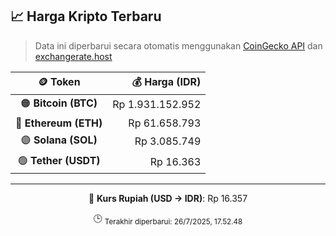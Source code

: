 

<!-- HARGA_KRIPTO -->
## 📈 Harga Kripto Terbaru

> Data ini diperbarui secara otomatis menggunakan [CoinGecko API](https://www.coingecko.com/) dan [exchangerate.host](https://exchangerate.host/)

<div align="center">

| 🪙 Token | 💰 Harga (IDR) |
|:------:|---------------:|
| 🟠 **Bitcoin (BTC)**   | Rp 1.931.152.952 |
| 🔵 **Ethereum (ETH)**  | Rp 61.658.793 |
| 🟣 **Solana (SOL)**    | Rp 3.085.749 |
| 🟢 **Tether (USDT)**   | Rp 16.363 |

---

💱 **Kurs Rupiah (USD → IDR)**: Rp 16.357

🕒 <sub>Terakhir diperbarui: 26/7/2025, 17.52.48</sub>

</div>
<!-- /HARGA_KRIPTO -->